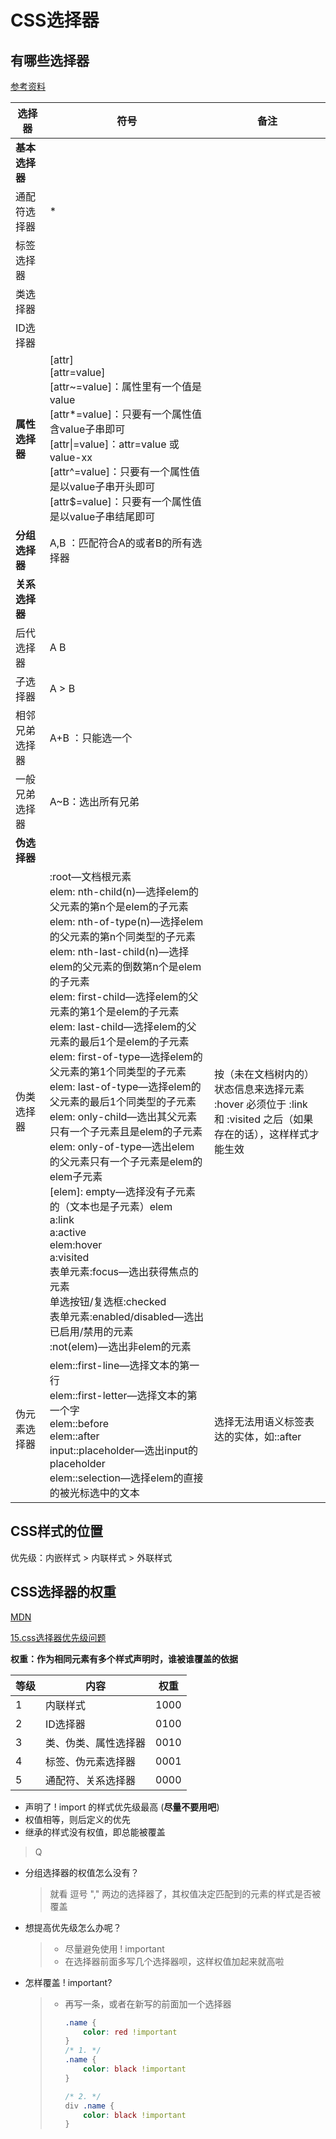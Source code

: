 # CSS选择器



## 有哪些选择器

[参考资料](https://juejin.im/post/5eaf64276fb9a0435749c23a#heading-21)

| 选择器         | 符号                                                         | 备注                                                         |
| -------------- | ------------------------------------------------------------ | ------------------------------------------------------------ |
| **基本选择器** |                                                              |                                                              |
| 通配符选择器   | *                                                            |                                                              |
| 标签选择器     |                                                              |                                                              |
| 类选择器       |                                                              |                                                              |
| ID选择器       |                                                              |                                                              |
| **属性选择器** | [attr]<br>[attr=value]<br>[attr~=value]：属性里有一个值是value<br>[attr*=value]：只要有一个属性值含value子串即可<br>[attr\|=value]：attr=value 或 value-xx<br>[attr^=value]：只要有一个属性值是以value子串开头即可<br>[attr$=value]：只要有一个属性值是以value子串结尾即可<br> |                                                              |
| **分组选择器** | A,B ：匹配符合A的或者B的所有选择器                           |                                                              |
| **关系选择器** |                                                              |                                                              |
| 后代选择器     | A B                                                          |                                                              |
| 子选择器       | A > B                                                        |                                                              |
| 相邻兄弟选择器 | A+B ：只能选一个                                             |                                                              |
| 一般兄弟选择器 | A~B：选出所有兄弟                                            |                                                              |
| **伪选择器**   |                                                              |                                                              |
| 伪类选择器     | :root—文档根元素<br>elem: nth-child(n)—选择elem的父元素的第n个是elem的子元素<br>elem: nth-of-type(n)—选择elem的父元素的第n个同类型的子元素<br>elem: nth-last-child(n)—选择elem的父元素的倒数第n个是elem的子元素<br>elem: first-child—选择elem的父元素的第1个是elem的子元素<br>elem: last-child—选择elem的父元素的最后1个是elem的子元素<br>elem: first-of-type—选择elem的父元素的第1个同类型的子元素<br>elem: last-of-type—选择elem的父元素的最后1个同类型的子元素<br>elem: only-child—选出其父元素只有一个子元素且是elem的子元素<br>elem: only-of-type—选出elem的父元素只有一个子元素是elem的elem子元素<br/>[elem]: empty—选择没有子元素的（文本也是子元素）elem<br>a:link<br>a:active<br>elem:hover<br>a:visited<br>表单元素:focus—选出获得焦点的元素<br>单选按钮/复选框:checked<br>表单元素:enabled/disabled—选出已启用/禁用的元素<br>:not(elem)—选出非elem的元素 | 按（未在文档树内的）状态信息来选择元素<br>:hover 必须位于 :link 和 :visited 之后（如果存在的话），这样样式才能生效 |
| 伪元素选择器   | elem::first-line—选择文本的第一行<br>elem::first-letter—选择文本的第一个字<br>elem::before<br>elem::after<br>input::placeholder—选出input的placeholder<br>elem::selection—选择elem的直接的被光标选中的文本 | 选择无法用语义标签表达的实体，如::after                      |





## CSS样式的位置

优先级：内嵌样式 > 内联样式 > 外联样式





## CSS选择器的权重

[MDN](https://developer.mozilla.org/zh-CN/docs/Web/CSS/Specificity)

[15.css选择器优先级问题](https://www.nowcoder.com/discuss/429359?type=post&order=time&pos=&page=0&channel=666&source_id=search_post)

**权重：作为相同元素有多个样式声明时，谁被谁覆盖的依据**

| 等级 | 内容                 | 权重 |
| ---- | -------------------- | ---- |
| 1    | 内联样式             | 1000 |
| 2    | ID选择器             | 0100 |
| 3    | 类、伪类、属性选择器 | 0010 |
| 4    | 标签、伪元素选择器   | 0001 |
| 5    | 通配符、关系选择器   | 0000 |

- 声明了 ! import 的样式优先级最高 (**尽量不要用吧**)
- 权值相等，则后定义的优先
- 继承的样式没有权值，即总能被覆盖



> Q

- 分组选择器的权值怎么没有？

  > 就看 逗号 "," 两边的选择器了，其权值决定匹配到的元素的样式是否被覆盖

- 想提高优先级怎么办呢？

  > - 尽量避免使用 ! important
  > - 在选择器前面多写几个选择器呗，这样权值加起来就高啦

- 怎样覆盖 ! important?

  > - 再写一条，或者在新写的前面加一个选择器
  >
  >   ```css
  >   .name {
  >       color: red !important
  >   }
  >   /* 1. */
  >   .name {
  >       color: black !important
  >   }
  >   
  >   /* 2. */
  >   div .name {
  >       color: black !important
  >   }
  >   ```